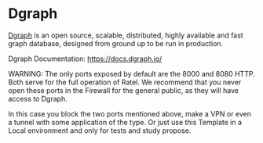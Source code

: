 # Dgraph

[Dgraph](https://dgraph.io/)  is an open source, scalable, distributed, highly available and fast graph database, designed from ground up to be run in production.

Dgraph Documentation: https://docs.dgraph.io/

WARNING: The only ports exposed by default are the 8000 and 8080 HTTP. Both serve for the full operation of Ratel. We recommend that you never open these ports in the Firewall for the general public, as they will have access to Dgraph.

In this case you block the two ports mentioned above, make a VPN or even a tunnel with some application of the type. Or just use this Template in a Local environment and only for tests and study propose.

